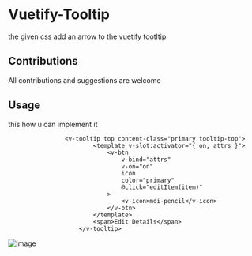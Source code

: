 # Vuetify-Tooltip
the given css add an arrow to the vuetify tootltip


## Contributions
All contributions and suggestions are welcome

## Usage

this how u can implement it


                    <v-tooltip top content-class="primary tooltip-top">
                            <template v-slot:activator="{ on, attrs }">
                                <v-btn
                                    v-bind="attrs"
                                    v-on="on"
                                    icon
                                    color="primary"
                                    @click="editItem(item)"
                                >
                                    <v-icon>mdi-pencil</v-icon>
                                </v-btn>
                            </template>
                            <span>Edit Details</span>
                        </v-tooltip>


![image](https://user-images.githubusercontent.com/20104015/127085657-a5635a86-3b27-4689-b737-1b608d9ffd42.png)
